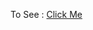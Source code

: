 To See : 
<a href = "https://venkatesh-k-2002.github.io/FrontEnd_Mentor-Challange-1-/">Click Me</a>
